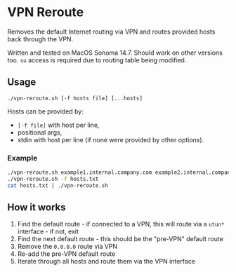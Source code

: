 # VPN Reroute

Removes the default Internet routing via VPN and routes provided hosts back
through the VPN.

Written and tested on MacOS Sonoma 14.7. Should work on other versions too.
`su` access is required due to routing table being modified.

## Usage

```
./vpn-reroute.sh [-f hosts file] [...hosts]
```

Hosts can be provided by:

-   `[-f file]` with host per line,
-   positional args,
-   stdin with host per line (if none were provided by other options).

### Example

```sh
./vpn-reroute.sh example1.internal.company.com example2.internal.company.com
./vpn-reroute.sh -f hosts.txt
cat hosts.txt | ./vpn-reroute.sh
```

## How it works

1. Find the default route - if connected to a VPN, this will route via a `utun*` interface - if not, exit
2. Find the next default route - this should be the "pre-VPN" default route
3. Remove the `0.0.0.0` route via VPN
4. Re-add the pre-VPN default route
5. Iterate through all hosts and route them via the VPN interface
